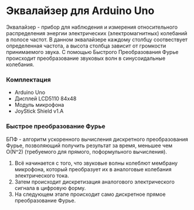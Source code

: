 # Эквалайзер для Arduino Uno
Эквалайзер - прибор для наблюдения и измерения относительного распределения энергии электрических (электромагнитных) колебаний в полосе частот.
В данном эквалайзере каждому столбцу соотвествует определенная частота, а высота столбца зависит от громкости принимаемого звука. С помощью Быстрого Преобразования Фурье происходит преобразование звуковых волн в синусоидальные колебания.
### Комплектация
- Arduino Uno
- Дисплей LCD5110 84х48
- Модуль микрофона
- JoyStick Shield v1.A
### Быстрое преобразование Фурье 
БПФ - алгоритм ускоренного вычисления дискретного преобразования Фурье, 
позволяющий получить результат за время, меньшее чем O(N^2) (требуемого для прямого, поформульного вычисления).
1. Всё начинается с того, что звуковые волны колеблют мембрану микрофона, который преобразует их в аналоговые колебания электрического тока.
2. Затем происходит дискретизация аналогового электрического сигнала в цифровую форму.
3. На следующем этапе происходит само дискретное прямое преобразование Фурье.

